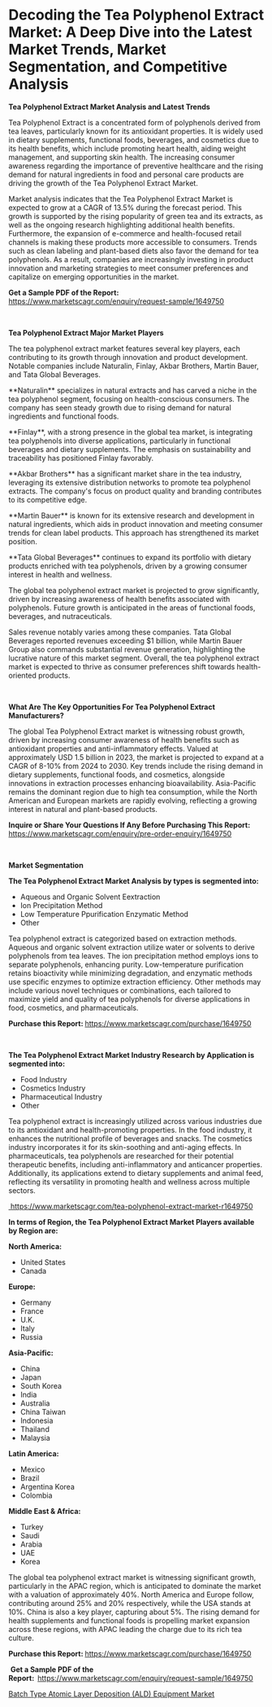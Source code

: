 <p><h1>Decoding the Tea Polyphenol Extract Market: A Deep Dive into the Latest Market Trends, Market Segmentation, and Competitive Analysis</h1></p><p><strong>Tea Polyphenol Extract Market Analysis and Latest Trends</strong></p>
<p><p>Tea Polyphenol Extract is a concentrated form of polyphenols derived from tea leaves, particularly known for its antioxidant properties. It is widely used in dietary supplements, functional foods, beverages, and cosmetics due to its health benefits, which include promoting heart health, aiding weight management, and supporting skin health. The increasing consumer awareness regarding the importance of preventive healthcare and the rising demand for natural ingredients in food and personal care products are driving the growth of the Tea Polyphenol Extract Market.</p><p>Market analysis indicates that the Tea Polyphenol Extract Market is expected to grow at a CAGR of 13.5% during the forecast period. This growth is supported by the rising popularity of green tea and its extracts, as well as the ongoing research highlighting additional health benefits. Furthermore, the expansion of e-commerce and health-focused retail channels is making these products more accessible to consumers. Trends such as clean labeling and plant-based diets also favor the demand for tea polyphenols. As a result, companies are increasingly investing in product innovation and marketing strategies to meet consumer preferences and capitalize on emerging opportunities in the market.</p></p>
<p><strong>Get a Sample PDF of the Report:&nbsp;</strong> <a href="https://www.marketscagr.com/enquiry/request-sample/1649750?utm_campaign=1126&utm_medium=2&utm_source=Github&utm_content=ia&utm_term=26032025&utm_id=tea-polyphenol-extract">https://www.marketscagr.com/enquiry/request-sample/1649750</a></p>
<p>&nbsp;</p>
<p><strong>Tea Polyphenol Extract Major Market Players</strong></p>
<p><p>The tea polyphenol extract market features several key players, each contributing to its growth through innovation and product development. Notable companies include Naturalin, Finlay, Akbar Brothers, Martin Bauer, and Tata Global Beverages.</p><p>**Naturalin** specializes in natural extracts and has carved a niche in the tea polyphenol segment, focusing on health-conscious consumers. The company has seen steady growth due to rising demand for natural ingredients and functional foods.</p><p>**Finlay**, with a strong presence in the global tea market, is integrating tea polyphenols into diverse applications, particularly in functional beverages and dietary supplements. The emphasis on sustainability and traceability has positioned Finlay favorably.</p><p>**Akbar Brothers** has a significant market share in the tea industry, leveraging its extensive distribution networks to promote tea polyphenol extracts. The company's focus on product quality and branding contributes to its competitive edge.</p><p>**Martin Bauer** is known for its extensive research and development in natural ingredients, which aids in product innovation and meeting consumer trends for clean label products. This approach has strengthened its market position.</p><p>**Tata Global Beverages** continues to expand its portfolio with dietary products enriched with tea polyphenols, driven by a growing consumer interest in health and wellness.</p><p>The global tea polyphenol extract market is projected to grow significantly, driven by increasing awareness of health benefits associated with polyphenols. Future growth is anticipated in the areas of functional foods, beverages, and nutraceuticals.</p><p>Sales revenue notably varies among these companies. Tata Global Beverages reported revenues exceeding $1 billion, while Martin Bauer Group also commands substantial revenue generation, highlighting the lucrative nature of this market segment. Overall, the tea polyphenol extract market is expected to thrive as consumer preferences shift towards health-oriented products.</p></p>
<p>&nbsp;</p>
<p><strong>What Are The Key Opportunities For Tea Polyphenol Extract Manufacturers?</strong></p>
<p><p>The global Tea Polyphenol Extract market is witnessing robust growth, driven by increasing consumer awareness of health benefits such as antioxidant properties and anti-inflammatory effects. Valued at approximately USD 1.5 billion in 2023, the market is projected to expand at a CAGR of 8-10% from 2024 to 2030. Key trends include the rising demand in dietary supplements, functional foods, and cosmetics, alongside innovations in extraction processes enhancing bioavailability. Asia-Pacific remains the dominant region due to high tea consumption, while the North American and European markets are rapidly evolving, reflecting a growing interest in natural and plant-based products.</p></p>
<p><strong>Inquire or Share Your Questions If Any Before Purchasing This Report:</strong> <a href="https://www.marketscagr.com/enquiry/pre-order-enquiry/1649750?utm_campaign=1126&utm_medium=2&utm_source=Github&utm_content=ia&utm_term=26032025&utm_id=tea-polyphenol-extract">https://www.marketscagr.com/enquiry/pre-order-enquiry/1649750</a></p>
<p>&nbsp;</p>
<p><strong>Market Segmentation</strong></p>
<p><strong>The Tea Polyphenol Extract Market Analysis by types is segmented into:</strong></p>
<p><ul><li>Aqueous and Organic Solvent Eextraction</li><li>Ion Precipitation Method</li><li>Low Temperature Ppurification Enzymatic Method</li><li>Other</li></ul></p>
<p><p>Tea polyphenol extract is categorized based on extraction methods. Aqueous and organic solvent extraction utilize water or solvents to derive polyphenols from tea leaves. The ion precipitation method employs ions to separate polyphenols, enhancing purity. Low-temperature purification retains bioactivity while minimizing degradation, and enzymatic methods use specific enzymes to optimize extraction efficiency. Other methods may include various novel techniques or combinations, each tailored to maximize yield and quality of tea polyphenols for diverse applications in food, cosmetics, and pharmaceuticals.</p></p>
<p><strong>Purchase this Report:&nbsp;</strong><a href="https://www.marketscagr.com/purchase/1649750?utm_campaign=1126&utm_medium=2&utm_source=Github&utm_content=ia&utm_term=26032025&utm_id=tea-polyphenol-extract">https://www.marketscagr.com/purchase/1649750</a></p>
<p>&nbsp;</p>
<p><strong>The Tea Polyphenol Extract Market Industry Research by Application is segmented into:</strong></p>
<p><ul><li>Food Industry</li><li>Cosmetics Industry</li><li>Pharmaceutical Industry</li><li>Other</li></ul></p>
<p><p>Tea polyphenol extract is increasingly utilized across various industries due to its antioxidant and health-promoting properties. In the food industry, it enhances the nutritional profile of beverages and snacks. The cosmetics industry incorporates it for its skin-soothing and anti-aging effects. In pharmaceuticals, tea polyphenols are researched for their potential therapeutic benefits, including anti-inflammatory and anticancer properties. Additionally, its applications extend to dietary supplements and animal feed, reflecting its versatility in promoting health and wellness across multiple sectors.</p></p>
<p><a href="https://www.marketscagr.com/tea-polyphenol-extract-market-r1649750?utm_campaign=1126&utm_medium=2&utm_source=Github&utm_content=ia&utm_term=26032025&utm_id=tea-polyphenol-extract">&nbsp;https://www.marketscagr.com/tea-polyphenol-extract-market-r1649750</a></p>
<p><strong>In terms of Region, the Tea Polyphenol Extract Market Players available by Region are:</strong></p>
<p>
    <p> <strong> North America: </strong>
        <ul>
            <li>United States</li>
            <li>Canada</li>
        </ul>
        </p> 
    <p> <strong> Europe: </strong>
        <ul>
            <li>Germany</li>
            <li>France</li>
            <li>U.K.</li>
            <li>Italy</li>
            <li>Russia</li>
        </ul>
        </p> 
    <p> <strong> Asia-Pacific: </strong>
        <ul>
            <li>China</li>
            <li>Japan</li>
            <li>South Korea</li>
            <li>India</li>
            <li>Australia</li>
            <li>China Taiwan</li>
            <li>Indonesia</li>
            <li>Thailand</li>
            <li>Malaysia</li>
        </ul>
        </p> 
    <p> <strong> Latin America: </strong>
        <ul>
            <li>Mexico</li>
            <li>Brazil</li>
            <li>Argentina Korea</li>
            <li>Colombia</li>
        </ul>
        </p> 
    <p> <strong> Middle East & Africa: </strong>
        <ul>
            <li>Turkey</li>
            <li>Saudi</li>
            <li>Arabia</li>
            <li>UAE</li>
            <li>Korea</li>
        </ul>
    </p>
    </p>
<p><p>The global tea polyphenol extract market is witnessing significant growth, particularly in the APAC region, which is anticipated to dominate the market with a valuation of approximately 40%. North America and Europe follow, contributing around 25% and 20% respectively, while the USA stands at 10%. China is also a key player, capturing about 5%. The rising demand for health supplements and functional foods is propelling market expansion across these regions, with APAC leading the charge due to its rich tea culture.</p></p>
<p><strong>Purchase this Report: </strong><a href="https://www.marketscagr.com/purchase/1649750?utm_campaign=1126&utm_medium=2&utm_source=Github&utm_content=ia&utm_term=26032025&utm_id=tea-polyphenol-extract">https://www.marketscagr.com/purchase/1649750</a></p>
<p>&nbsp;<strong>Get a Sample PDF of the Report:&nbsp;&nbsp;</strong><a href="https://www.marketscagr.com/enquiry/request-sample/1649750?utm_campaign=1126&utm_medium=2&utm_source=Github&utm_content=ia&utm_term=26032025&utm_id=tea-polyphenol-extract">https://www.marketscagr.com/enquiry/request-sample/1649750</a></p>
<p><strong></strong></p>
<p><p><a href="https://github.com/julyju69/Market-Research-Report-List-6/blob/main/batch-type-atomic-layer-deposition-ald-equipment-market.md?utm_campaign=1126&utm_medium=2&utm_source=Github&utm_content=ia&utm_term=26032025&utm_id=tea-polyphenol-extract">Batch Type Atomic Layer Deposition (ALD) Equipment Market</a></p></p>